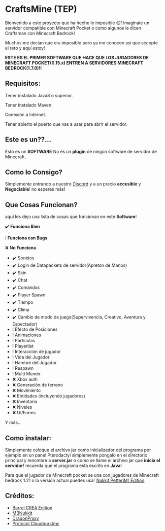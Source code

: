 # CraftsMine (TEP)
Bienvenido a este proyecto que ha hecho lo imposible 😉! Imagínate un servidor compatible con Minecraft Pocket o como algunos le dicen Craftsman con Minecraft Bedrock!

Muchos me decían que era imposible pero ya me conocen así que accepte el reto y aquí estoy!

**ESTE ES EL PRIMER SOFTWARE QUE HACE QUE LOS JUGADORES DE MINECRAFT POCKET(0.15.x) ENTREN A SERVIDORES MINECRAFT BEDROCK(1.7.0)!!**

## Requisitos:
Tener instalado Java8 o superior.

Tener instalado Maven.

Conexión a Internet.

Tener abierto el puerto que vas a usar para abrir el servidor.

## Este es un??...
Esto es un **SOFTWARE** No es un **plugin** de ningún software de servidor de Minecraft.

## Como lo Consigo?
Simplemente entrando a nuestro [Discord](https://discord.com/invite/mrmHcwxXff) y a un precio **accesible** y **Negociable**! no esperes más!

## Que Cosas Funcionan?
aquí les dejo una lista de cosas que funcionan en este **Software**!

✔️ **Funciona Bien**

❕ **Funciona con Bugs**

❌ **No Funciona**

  - ✔️ Sonidos
  - ✔️ Login de Datapackets de servidor(Apreton de Manos)
  - ✔️ Skin
  - ✔️ Chat
  - ✔️ Comandos
  - ✔️ Player Spawn
  - ✔️ Tiempo
  - ✔️ Clima
  - ✔️ Cambio de modo de juego(Supervivencia, Creativo, Aventura y Espectador)
  - ❕ Efecto de Posiciones
  - ❕ Animaciones
  - ❕ Partículas
  - ❕ Playerlist
  - ❕ Interacción de jugador
  - ❕ Vida del Jugador
  - ❕ Hambre del Jugador
  - ❕ Respawn
  - ❕ Multi Mundo
  - ❌ Xbox auth
  - ❌ Generación de terreno
  - ❌ Movimiento
  - ❌ Entidades (incluyendo jugadores)
  - ❌ Inventario
  - ❌ Niveles
  - ❌ UI/Forms

  Y más...

## Como instalar:
Simplemente coloque el archivo jar como inicializador del programa por ejemplo en un panel Pterodactyl simplemente pongalo en el directorio principal y renombre a **server.jar** o como se llame el archivo jar que **inicia el servidor**! recuerda que el programa está escrito en **Java**!

Para que el jugador de Minecraft pocket se una con jugadores de Minecraft bedrock 1.21 o la versión actual puedes usar [Nukkit PetteriM1 Edition](https://github.com/PetteriM1/NukkitPetteriM1Edition/)

## Créditos:

  - [Barrel CREA Edition](https://github.com/Trollhunters501/Barrel-CREA-Edition/)
  - [MBNukkit](https://github.com/Trollhunters501/MBNukkit/)
  - [DragonProxy](https://github.com/robske110/DragonProxy/)
  - [Protocol Cloudburstmc](https://github.com/CloudburstMC/Protocol/)
